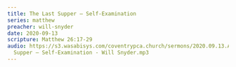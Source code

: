 ```yaml
---
title: The Last Supper – Self-Examination
series: matthew
preacher: will-snyder
date: 2020-09-13
scripture: Matthew 26:17-29
audio: https://s3.wasabisys.com/coventrypca.church/sermons/2020.09.13.A The Last
  Supper – Self-Examination - Will Snyder.mp3
---
```

